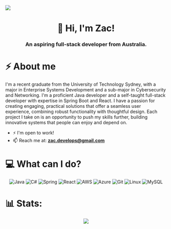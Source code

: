 [![](https://visitcount.itsvg.in/api?id=Zac-Jones&icon=8&color=12)](https://visitcount.itsvg.in)

<h1 align="center">👋 Hi, I'm Zac!</h1>
<h3 align="center">An aspiring full-stack developer from Australia.</h3>

# ⚡ About me
I'm a recent graduate from the University of Technology Sydney, with a major in Enterprise Systems Development and a sub-major in Cybersecurity and Networking. I'm a proficient Java developer and a self-taught full-stack developer with expertise in Spring Boot and React. I have a passion for creating engaging, practical solutions that offer a seamless user experience, combining robust functionality with thoughtful design. Each project I take on is an opportunity to push my skills further, building innovative systems that people can enjoy and depend on.

- ⚡ I'm open to work!
- 📫 Reach me at: **zac.develops@gmail.com**
<!-- - 👨‍💻 All of my projects are available at: 
- 📄 Learn about my experiences: -->

# 💻 What can I do?
<div align="center">
  
![Java](https://img.shields.io/badge/java-%23ED8B00.svg?style=for-the-badge&logo=openjdk&logoColor=white) ![C#](https://img.shields.io/badge/C%23-%23239120.svg?style=for-the-badge&logo=c-sharp&logoColor=white) ![Spring](https://img.shields.io/badge/spring-%236DB33F.svg?style=for-the-badge&logo=spring&logoColor=white) ![React](https://img.shields.io/badge/react-%2320232a.svg?style=for-the-badge&logo=react&logoColor=%2361DAFB) ![AWS](https://img.shields.io/badge/AWS-%23FF9900.svg?style=for-the-badge&logo=amazon-aws&logoColor=white) ![Azure](https://img.shields.io/badge/azure-%230072C6.svg?style=for-the-badge&logo=microsoft-azure&logoColor=white) ![Git](https://img.shields.io/badge/git-%23F05033.svg?style=for-the-badge&logo=git&logoColor=white) ![Linux](https://img.shields.io/badge/linux-%23FCC624.svg?style=for-the-badge&logo=linux&logoColor=black) ![MySQL](https://img.shields.io/badge/mysql-%234479A1.svg?style=for-the-badge&logo=mysql&logoColor=white)

</div>

# 📊 Stats:
<div align="center">
  
![](https://github-readme-streak-stats.herokuapp.com/?user=Zac-Jones&theme=dark&hide_border=false)

</div>
